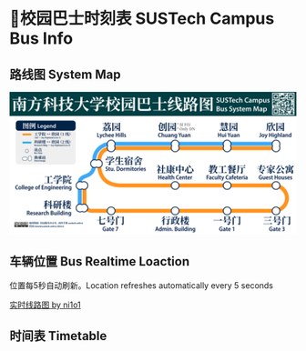# 🚌校园巴士时刻表 SUSTech Campus Bus Info

## 路线图 System Map

<a data-fancybox title="" href="https://mirrors.sustech.edu.cn/git/sustech-online/sustech-online-ng/-/raw/master/docs/transport/busline2.png">![](./busline2.png)</a>

## 车辆位置 Bus Realtime Loaction

位置每5秒自动刷新。Location refreshes automatically every 5 seconds

<Realtimemap/>

<BusChartVue/>

[实时线路图 by ni1o1](https://github.com/ni1o1/nikebus)

## 时间表 Timetable

<BusTable></BusTable>
